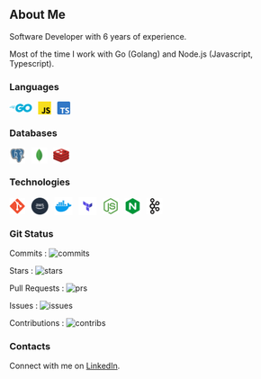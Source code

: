 ## About Me

Software Developer with 6 years of experience.

Most of the time I work with Go (Golang) and Node.js (Javascript, Typescript).

### Languages
<a href="https://golang.org/"><img style="vertical-align: middle;" title="Go (Golang)" alt="Go (Golang)" src="./assets/golang-icon.svg" width=40></a>&ensp;
<a href="https://javascript.com/"><img style="vertical-align: middle;" title="Javascript" alt="Javascript" src="./assets/javascript-icon.svg" width=23></a>&ensp;
<a href="https://typescriptlang.org/"><img style="vertical-align: middle;" title="Typescript" alt="Typescript" src="./assets/typescript-icon.svg" width=23></a>&ensp;

### Databases
<a href="https://postgresql.org/"><img style="vertical-align: middle;" title="PostgreSQL" alt="PostgreSQL" src="./assets/pgsql-icon.svg" height=28></a>&ensp;
<a href="https://mongodb.com/"><img style="vertical-align: middle;" title="MongoDB" alt="MongoDB" src="./assets/mongodb-icon.svg" height=28></a>&ensp;
<a href="https://redis.io/"><img style="vertical-align: middle;" title="Redis" alt="Redis" src="./assets/redis-icon.svg" height=28></a>&ensp;

### Technologies
<a href="https://git-scm.com/"><img style="vertical-align: middle;" title="Git" alt="Git" src="./assets/git-scm-icon.svg" height=28></a>&ensp;
<a href="https://aws.amazon.com/"><img style="vertical-align: middle;" title="AWS (Amazon Web Service)" alt="AWS (Amazon Web Service)" src="./assets/aws-icon.svg" height=30></a>&ensp;
<a href="https://docker.com/"><img style="vertical-align: middle;" title="Docker" alt="Docker" src="./assets/docker-icon.svg" height=32></a>&ensp;
<a href="https://terraform.io//"><img style="vertical-align: middle;" title="Terraform" alt="Terraform" src="./assets/terraform-icon.svg" height=32></a>&ensp;
<a href="https://nodejs.org/"><img style="vertical-align: middle;" title="NodeJS" alt="NodeJS" src="./assets/nodejs-icon.svg" height=28></a>&ensp;
<a href="https://nginx.com/"><img style="vertical-align: middle;" title="NginX" alt="NginX" src="./assets/nginx-icon.svg" height=28></a>&ensp;
<a href="https://kafka.apache.org/"><img style="vertical-align: middle;" title="Kafka" alt="Kafka" src="./assets/kafka-icon.svg" height=28></a>&ensp;


### Git Status
Commits : <img title="commits" alt="commits" src="https://github-readme-stats-individuals.vercel.app/api/individual?username=madeindra&show=commits&count_private=true&theme=dark">

Stars : <img title="stars" alt="stars" src="https://github-readme-stats-individuals.vercel.app/api/individual?username=madeindra&show=stars&count_private=true&theme=dark">

Pull Requests : <img title="prs" alt="prs" src="https://github-readme-stats-individuals.vercel.app/api/individual?username=madeindra&show=prs&count_private=true&theme=dark">

Issues : <img title="issues" alt="issues" src="https://github-readme-stats-individuals.vercel.app/api/individual?username=madeindra&show=issues&count_private=true&theme=dark">

Contributions : <img title="contribs" alt="contribs" src="https://github-readme-stats-individuals.vercel.app/api/individual?username=madeindra&show=contribs&count_private=true&theme=dark">

### Contacts

Connect with me on <a href="https://www.linkedin.com/in/mdeindra/">LinkedIn<a/>.
